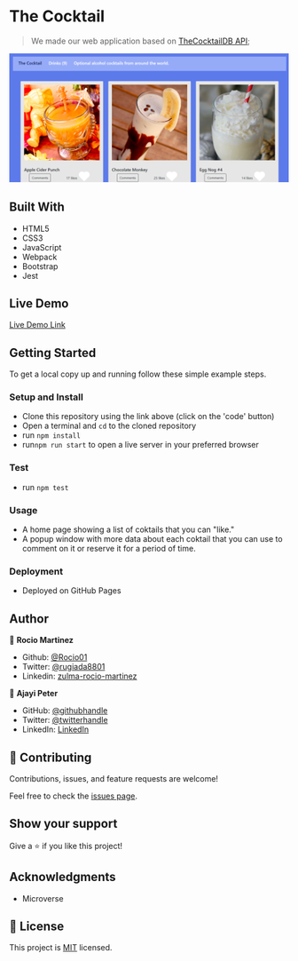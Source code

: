 

# The Cocktail

> We made our web application based on [TheCocktailDB API](https://www.thecocktaildb.com/api.php);


![screenshot](./image.PNG)

## Built With

- HTML5
- CSS3
- JavaScript
- Webpack
- Bootstrap
- Jest
  
## Live Demo

[Live Demo Link](https://rocio01.github.io/TheCocktail/)
  

## Getting Started

To get a local copy up and running follow these simple example steps.

### Setup and Install

- Clone this repository using the link above (click on the 'code' button)
- Open a terminal and `cd` to the cloned repository
- run `npm install`
- run`npm run start` to open a live server in your preferred browser

### Test
- run `npm test`

### Usage

-  A home page showing a list of coktails that you can "like."
- A popup window with more data about each coktail that you can use to comment on it or reserve it for a period of time.

### Deployment

- Deployed on GitHub Pages

## Author

👤  **Rocio Martinez** 
- Github: [@Rocio01](https://github.com/Rocio01) 
- Twitter: [@rugiada8801](https://twitter.com/rugiada8801) 
- Linkedin: [zulma-rocio-martinez](https://www.linkedin.com/in/zulma-rocio-martinez) 
  
👤 **Ajayi Peter**

- GitHub: [@githubhandle](https://github.com/peterdgreat)
- Twitter: [@twitterhandle](https://twitter.com/dev_Peter_O)
- LinkedIn: [LinkedIn](https://linkedin.com/in/ajayi-peter-4391ab1b5)


## 🤝 Contributing

Contributions, issues, and feature requests are welcome!

Feel free to check the [issues page](https://github.com/Rocio01/To-Do-list/issues).

## Show your support

Give a ⭐️ if you like this project!

## Acknowledgments

- Microverse

## 📝 License

This project is [MIT](LICENSE) licensed.
